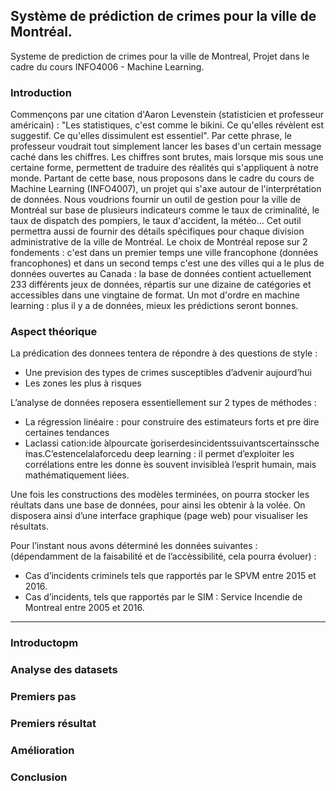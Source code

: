 ## Système de prédiction de crimes pour la ville de Montréal.
Systeme de prediction de crimes pour la ville de Montreal, Projet dans le cadre du cours INFO4006 - Machine Learning.

### Introduction
Commençons par une citation d'Aaron Levenstein (statisticien et professeur américain) : "Les statistiques, c'est comme le bikini. Ce qu'elles révèlent est suggestif. Ce qu'elles dissimulent est essentiel". Par cette phrase, le professeur voudrait tout simplement lancer les bases d'un certain message caché dans les chiffres. Les chiffres sont brutes, mais lorsque mis sous une certaine forme, permettent de traduire des réalités qui s'appliquent à notre monde. Partant de cette base, nous proposons dans le cadre du cours de Machine Learning (INFO4007), un projet qui s'axe autour de l'interprétation de données. Nous voudrions fournir un outil de gestion pour la ville de Montréal sur base de plusieurs indicateurs comme le taux de criminalité, le taux de dispatch des pompiers, le taux d'accident, la météo... Cet outil permettra aussi de fournir des détails spécifiques pour chaque division administrative de la ville de Montréal.  Le choix de Montréal repose sur 2 fondements : c'est dans un premier temps une ville francophone (données francophones) et dans un second temps c'est une des villes qui a le plus de données ouvertes au Canada : la base de données contient actuellement 233 différents jeux de données, répartis sur une dizaine de catégories et accessibles dans une vingtaine de format. Un mot d'ordre en machine learning : plus il y a de données, mieux les prédictions seront bonnes. 

### Aspect théorique
La prédication des donnees tentera de répondre à des questions de style : 
- Une prevision des types de crimes susceptibles d’advenir aujourd’hui
- Les zones les plus à risques

L’analyse de données reposera essentiellement sur 2 types de méthodes :
- La régression linéaire : pour construire des estimateurs forts et pre ́dire certaines tendances
- Laclassi cation:ide ́alpourcate ́goriserdesincidentssuivantscertainssche ́mas.C’estencelalaforcedu
deep learning : il permet d’exploiter les corrélations entre les donne ́es souvent invisibleà l’esprit humain, mais mathématiquement liées.

Une fois les constructions des modèles terminées, on pourra stocker les réultats dans une base de données, pour ainsi les obtenir à la volée. On disposera ainsi d’une interface graphique (page web) pour visualiser les résultats.

Pour l’instant nous avons déterminé les données suivantes : (dépendamment de la faisabilité et de l’accèssibilité, cela pourra évoluer) :
- Cas d’incidents criminels tels que rapportés par le SPVM entre 2015 et 2016.
- Cas d’incidents, tels que rapportés par le SIM : Service Incendie de Montreal entre 2005 et 2016.

______________________________________________________________________________________________________________________________________

### Introductopm

### Analyse des datasets 

### Premiers pas

### Premiers résultat

### Amélioration

### Conclusion
